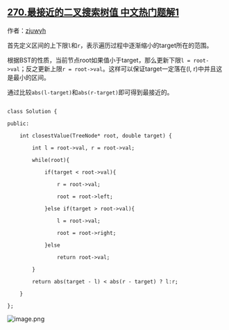 ## [270.最接近的二叉搜索树值 中文热门题解1](https://leetcode.cn/problems/closest-binary-search-tree-value/solutions/100000/wei-hu-qu-jian-duan-dian-de-die-dai-xie-fa-by-zjuw)

作者：[zjuwyh](https://leetcode.cn/u/zjuwyh)

首先定义区间的上下限`l`和`r`，表示遍历过程中逐渐缩小的target所在的范围。
根据BST的性质，当前节点root如果值小于target，那么更新下限`l = root->val`；反之更新上限`r = root->val`。这样可以保证target一定落在(l, r)中并且这是最小的区间。
通过比较`abs(l-target)`和`abs(r-target)`即可得到最接近的。

```
class Solution {
public:
    int closestValue(TreeNode* root, double target) {
        int l = root->val, r = root->val;
        while(root){
            if(target < root->val){
                r = root->val;
                root = root->left;
            }else if(target > root->val){
                l = root->val;
                root = root->right;
            }else
                return root->val;
        }
        return abs(target - l) < abs(r - target) ? l:r;
    }
};
```

![image.png](https://pic.leetcode-cn.com/b3bcaf5494b3e11474f08454394dceb24663de6154426f954b2d645964412c63-image.png)
